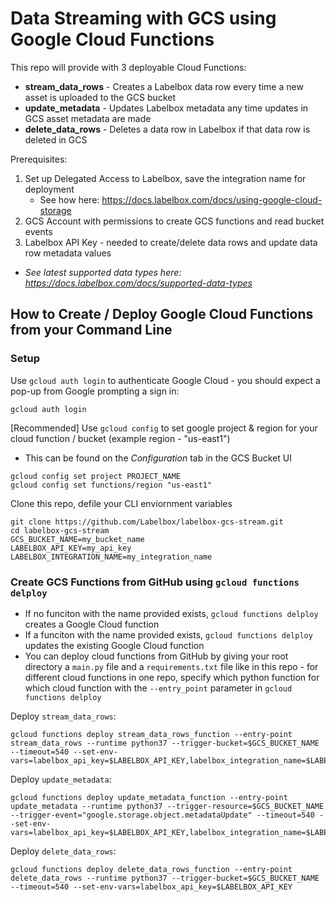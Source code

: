 # Data Streaming with GCS using Google Cloud Functions

This repo will provide with 3 deployable Cloud Functions:
 * **stream_data_rows** - Creates a Labelbox data row every time a new asset is uploaded to the GCS bucket
 * **update_metadata** - Updates Labelbox metadata any time updates in GCS asset metadata are made
 * **delete_data_rows** - Deletes a data row in Labelbox if that data row is deleted in GCS


Prerequisites:
1. Set up Delegated Access to Labelbox, save the integration name for deployment
    * See how here: https://docs.labelbox.com/docs/using-google-cloud-storage 
2. GCS Account with permissions to create GCS functions and read bucket events
3. Labelbox API Key - needed to create/delete data rows and update data row metadata values

* *See latest supported data types here: https://docs.labelbox.com/docs/supported-data-types*

## How to Create / Deploy Google Cloud Functions from your Command Line
### Setup
Use ```gcloud auth login``` to authenticate Google Cloud - you should expect a pop-up from Google prompting a sign in:
```
gcloud auth login
```
[Recommended] Use ```gcloud config``` to set google project & region for your cloud function / bucket (example region - "us-east1")
* This can be found on the *Configuration* tab in the GCS Bucket UI
```
gcloud config set project PROJECT_NAME
gcloud config set functions/region "us-east1"
```
Clone this repo, defile your CLI enviornment variables
```
git clone https://github.com/Labelbox/labelbox-gcs-stream.git
cd labelbox-gcs-stream
GCS_BUCKET_NAME=my_bucket_name
LABELBOX_API_KEY=my_api_key
LABELBOX_INTEGRATION_NAME=my_integration_name
```
### Create GCS Functions from GitHub using ```gcloud functions delploy```
* If no funciton with the name provided exists, ```gcloud functions delploy``` creates a Google Cloud function
* If a funciton with the name provided exists, ```gcloud functions delploy``` updates the existing Google Cloud function
* You can deploy cloud functions from GitHub by giving your root directory a ```main.py``` file and a ```requirements.txt``` file like in this repo - for different cloud functions in one repo, specify which python function for which cloud function with the ```--entry_point``` parameter in ```gcloud functions delploy```

Deploy ```stream_data_rows```:
```
gcloud functions deploy stream_data_rows_function --entry-point stream_data_rows --runtime python37 --trigger-bucket=$GCS_BUCKET_NAME --timeout=540 --set-env-vars=labelbox_api_key=$LABELBOX_API_KEY,labelbox_integration_name=$LABELBOX_INTEGRATION_NAME
```
Deploy ```update_metadata```:
```
gcloud functions deploy update_metadata_function --entry-point update_metadata --runtime python37 --trigger-resource=$GCS_BUCKET_NAME --trigger-event="google.storage.object.metadataUpdate" --timeout=540 --set-env-vars=labelbox_api_key=$LABELBOX_API_KEY,labelbox_integration_name=$LABELBOX_INTEGRATION_NAME
```
Deploy ```delete_data_rows```:
```
gcloud functions deploy delete_data_rows_function --entry-point delete_data_rows --runtime python37 --trigger-bucket=$GCS_BUCKET_NAME --timeout=540 --set-env-vars=labelbox_api_key=$LABELBOX_API_KEY
```
